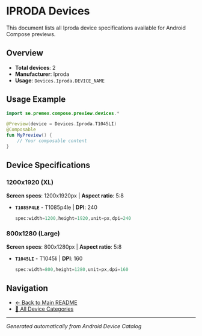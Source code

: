 # IPRODA Devices

This document lists all Iproda device specifications available for Android Compose previews.

## Overview

- **Total devices**: 2
- **Manufacturer**: Iproda
- **Usage**: `Devices.Iproda.DEVICE_NAME`

## Usage Example

```kotlin
import se.premex.compose.preview.devices.*

@Preview(device = Devices.Iproda.T1045LI)
@Composable
fun MyPreview() {
    // Your composable content
}
```

## Device Specifications

### 1200x1920 (XL)

**Screen specs**: 1200x1920px | **Aspect ratio**: 5:8

- **`T1085P4LE`** - T1085p4le | **DPI**: 240
  ```kotlin
  spec:width=1200,height=1920,unit=px,dpi=240
  ```

### 800x1280 (Large)

**Screen specs**: 800x1280px | **Aspect ratio**: 5:8

- **`T1045LI`** - T1045li | **DPI**: 160
  ```kotlin
  spec:width=800,height=1280,unit=px,dpi=160
  ```

## Navigation

- [← Back to Main README](../../README.md)
- [📱 All Device Categories](../README.md)

---
*Generated automatically from Android Device Catalog*
